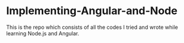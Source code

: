 # Implementing-Angular-and-Node
This is the repo which consists of all the codes I tried and wrote while learning Node.js and Angular.
